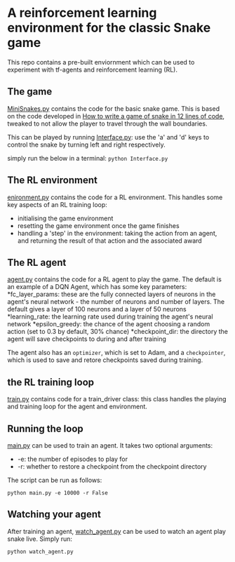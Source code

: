 # A reinforcement learning environment for the classic Snake game

This repo contains a pre-built enviornment which can be used to experiment with tf-agents and reinforcement learning (RL).

## The game

[MiniSnakes.py](https://github.com/drjjjm18/rl-snake/blob/main/MiniSnakes.py) contains the code for the basic snake game. This is based on the code developed in [How to write a game of snake in 12 lines of code]('https://github.com/eliasffyksen/MiniSnakes), tweaked to not allow the player to travel through the wall boundaries.

This can be played by running [Interface.py](https://github.com/drjjjm18/rl-snake/blob/main/Interface.py): use the 'a' and 'd' keys to control the snake by turning left and right respectively.

simply run the below in a terminal:
```python Interface.py```

## The RL environment
[enironment.py](https://github.com/drjjjm18/rl-snake/blob/main/environment.py) contains the code for a RL environment. This handles some key aspects of an RL training loop:
* initialising the game environment
* resetting the game environment once the game finishes
* handling a 'step' in the environment: taking the action from an agent, and returning the result of that action and the associated award

## The RL agent
[agent.py](https://github.com/drjjjm18/rl-snake/blob/main/snake_agent.py) contains the code for a RL agent to play the game. The default is an example of a DQN Agent, which has some key parameters:
*fc_layer_params: these are the fully connected layers of neurons in the agent's neural network - the number of neurons and number of layers. The default gives a layer of 100 neurons and a layer of 50 neurons
*learning_rate: the learning rate used during training the agent's neural network
*epsilon_greedy: the chance of the agent choosing a random action (set to 0.3 by default, 30% chance)
*checkpoint_dir: the directory the agent will save checkpoints to during and after training

The agent also has an `optimizer`, which is set to Adam, and a `checkpointer`, which is used to save and retore checkpoints saved during training.

## the RL training loop

[train.py](https://github.com/drjjjm18/rl-snake/blob/main/train.py) contains code for a train_driver class: this class handles the playing and training loop for the agent and environment. 

## Running the loop

[main.py](https://github.com/drjjjm18/rl-snake/blob/main/main.py) can be used to train an agent. It takes two optional arguments:
* -e: the number of episodes to play for
* -r: whether to restore a checkpoint from the checkpoint directory

The script can be run as follows:
```
python main.py -e 10000 -r False
```

## Watching your agent
After training an agent, [watch_agent.py](https://github.com/drjjjm18/rl-snake/blob/main/watch_agent.py) can be used to watch an agent play snake live. Simply run:
```
python watch_agent.py
```


